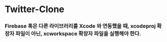 # Twitter-Clone

### Firebase 혹은 다른 라이브러리를 Xcode 와 연동했을 때, xcodeproj 확장자 파일이 아닌, xcworkspace 확장자 파일을 실행해야 한다.


